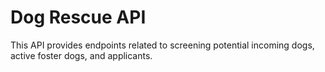 # Dog Rescue API

This API provides endpoints related to screening potential incoming dogs, active foster dogs, and applicants.
